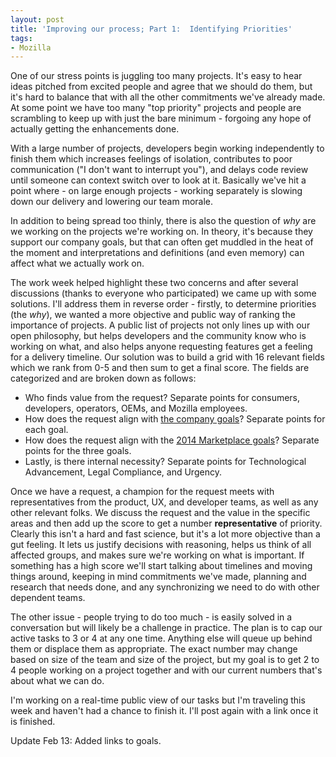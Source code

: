 ```yaml
---
layout: post
title: 'Improving our process; Part 1:  Identifying Priorities'
tags:
- Mozilla
---
```

<p>One of our stress points is juggling too many projects.  It's easy to hear ideas pitched from excited people and agree that we should do them, but it's hard to balance that with all the other commitments we've already made.  At some point we have too many "top priority" projects and people are scrambling to keep up with just the bare minimum - forgoing any hope of actually getting the enhancements done.</p>
<p>With a large number of projects, developers begin working independently to finish them which increases feelings of isolation, contributes to poor communication ("I don't want to interrupt you"), and delays code review until someone can context switch over to look at it.  Basically we've hit a point where - on large enough projects - working separately is slowing down our delivery and lowering our team morale.</p>
<p>In addition to being spread too thinly, there is also the question of <em>why</em> are we working on the projects we're working on.  In theory, it's because they support our company goals, but that can often get muddled in the heat of the moment and interpretations and definitions (and even memory) can affect what we actually work on.</p>
<p>The work week helped highlight these two concerns and after several discussions (thanks to everyone who participated) we came up with some solutions.  I'll address them in reverse order - firstly, to determine priorities (the <em>why</em>), we wanted a more objective and public way of ranking the importance of projects.  A public list of projects not only lines up with our open philosophy, but helps developers and the community know who is working on what, and also helps anyone requesting features get a feeling for a delivery timeline.  Our solution was to build a grid with 16 relevant fields which we rank from 0-5 and then sum to get a final score.  The fields are categorized and are broken down as follows:</p>
<ul>
<li>Who finds value from the request?  Separate points for consumers, developers, operators, OEMs, and Mozilla employees.</li>
<li>How does the request align with <a href="https://wiki.mozilla.org/2014">the company goals</a>?  Separate points for each goal.</li>
<li>How does the request align with the <a href="https://wiki.mozilla.org/Marketplace/2014_Goals">2014 Marketplace goals</a>?  Separate points for the three goals.</li>
<li>Lastly, is there internal necessity?  Separate points for Technological Advancement, Legal Compliance, and Urgency.</li>
</ul>
<p>Once we have a request, a champion for the request meets with representatives from the product, UX, and developer teams, as well as any other relevant folks.  We discuss the request and the value in the specific areas and then add up the score to get a number <strong>representative</strong> of priority.  Clearly this isn't a hard and fast science, but it's a lot more objective than a gut feeling.  It lets us justify decisions with reasoning, helps us think of all affected groups, and makes sure we're working on what is important.  If something has a high score we'll start talking about timelines and moving things around, keeping in mind commitments we've made, planning and research that needs done, and any synchronizing we need to do with other dependent teams.</p>
<p>The other issue - people trying to do too much - is easily solved in a conversation but will likely be a challenge in practice.  The plan is to cap our active tasks to 3 or 4 at any one time.  Anything else will queue up behind them or displace them as appropriate.  The exact number may change based on size of the team and size of the project, but my goal is to get 2 to 4 people working on a project together and with our current numbers that's about what we can do.</p>
<p>I'm working on a real-time public view of our tasks but I'm traveling this week and haven't had a chance to finish it.  I'll post again with a link once it is finished.</p>
<p>Update Feb 13: Added links to goals.</p>
